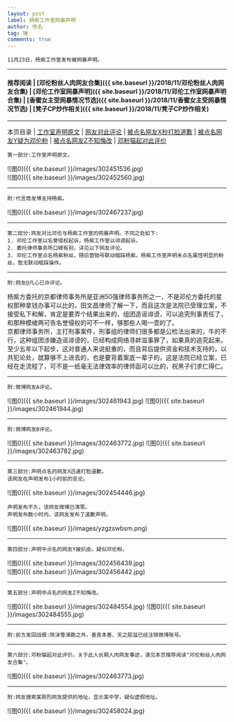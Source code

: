 ```yaml
---
layout: post
label: 杨紫工作室网暴声明
author: 佚名
tag: 锤
comments: true
---
```


    11月23日，杨紫工作室发布被网暴声明。
    
---

#### 推荐阅读 | [邓伦粉丝人肉网友合集]({{ site.baseurl }}/2018/11/邓伦粉丝人肉网友合集) | [邓伦工作室网暴声明]({{ site.baseurl }}/2018/11/邓伦工作室网暴声明合集) | [香蜜女主受网暴情况节选]({{ site.baseurl }}/2018/11/香蜜女主受网暴情况节选) | [凳子CP炒作相关]({{ site.baseurl }}/2018/11/凳子CP炒作相关)

---
本页目录 \| [工作室声明原文](#dxjje) \| [网友对此评论](#dxjja) \| [被点名网友X秒打脸道歉](#dxjjb) \| [被点名网友Y疑为邓伦粉](#dxjjc) \| [被点名网友Z不知悔改](#dxjjf) \| [邓粉猫起对此评价](#dxjjd) 

<a name="dxjje"></a>

    第一部分:工作室声明原文。

![图0]({{ site.baseurl }}/images/302451536.jpg)    
![图0]({{ site.baseurl }}/images/302452560.jpg)    

---

    附:代言商发博支持杨紫。
    
![图0]({{ site.baseurl }}/images/302467237.jpg)    

---

<a name="dxjja"></a>

    第二部分:网友对比邓伦与杨紫工作室的网暴声明。不同之处如下:
    1. 邓伦工作室以名誉侵权起诉，杨紫工作室以诽谤起诉。
    2. 委托律师事务所口碑有别，详见以下网友评论。
    3. 邓伦工作室点名杨紫粉丝，随后营销号联动暗踩杨紫。杨紫工作室声明未点名属性明显的粉丝，暂无联动暗踩操作。

---

    附:网友@凡心已许评论。
    
杨紫方委托的京都律师事务所是亚洲50强律师事务所之一，不是邓伦方委托的星权那种拿钱办事可以比的，田文昌律师了解一下，而且这次是法院已受理立案，不接受私下和解，肯定是要弄个结果出来的，组团造谣诽谤，可以追究刑事责任了，和那种模棱两可告名誉侵权的可不一样，够那些人喝一壶的了。
<br>京都律师事务所，主打刑事案件，刑事组的律师们很多都是公检法出来的，牛的不行，这种组团涉嫌造谣诽谤的，已经构成网络寻衅滋事罪了，如果真的追究起来，至少五年以下起步，这对普通人来说挺重的，而且背后提供资金和技术支持的，以共犯论处，就算够不上进去的，也是要背着案底一辈子的，这是法院已经立案，已经在走流程了，可不是一纸毫无法律效率的律师函可以比的，祝黑子们求仁得仁。

---

    附:微博网友A评论。

![图0]({{ site.baseurl }}/images/302461943.jpg)
![图0]({{ site.baseurl }}/images/302461944.jpg)

---

    附:微博网友B评论。

![图0]({{ site.baseurl }}/images/302463772.jpg)
![图0]({{ site.baseurl }}/images/302463782.jpg)

---



<a name="dxjjb"></a>

    第三部分:声明点名的网友X迅速打脸道歉。
    该网友在声明发布1小时前的言论。
    
![图0]({{ site.baseurl }}/images/302454446.jpg)    

    声明发布不久，该网友微博已清零。
    声明发布数小时内，该网友发布了道歉声明。

![图0]({{ site.baseurl }}/images/yzgzswbsm.png)


---

<a name="dxjjc"></a>

    第四部分:声明中点名的网友Y被扒皮。疑似邓伦粉。
    
![图0]({{ site.baseurl }}/images/302456439.jpg)    
![图0]({{ site.baseurl }}/images/302456442.jpg)

---

<a name="dxjjd"></a>

    第五部分:声明中点名的网友Z不知悔改。

![图0]({{ site.baseurl }}/images/302484554.jpg)
![图0]({{ site.baseurl }}/images/302484555.jpg)


---

    附:前方发回战报:除沫雪滑跪之外，善良本善、天之胶滋已经注销微博账号。

---

<a name="dxjjd"></a>

    第六部分:邓粉猫起对此评价。关于此人长期人肉网友事迹，请见本页推荐阅读"邓伦粉丝人肉网友合集"。

![图0]({{ site.baseurl }}/images/302463773.jpg)


---

    附:网友搜索某刚烈网友提供的地址，显示某中学，疑似虚假地址。

![图0]({{ site.baseurl }}/images/302458024.jpg)   
